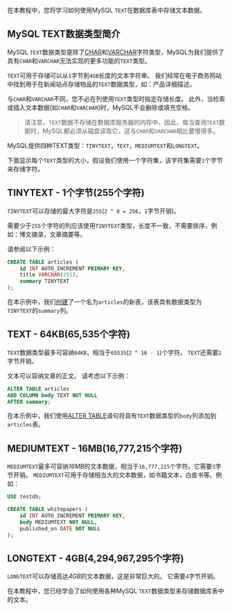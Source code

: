 在本教程中，您将学习如何使用MySQL `TEXT`在数据库表中存储文本数据。

## MySQL TEXT数据类型简介

MySQL `TEXT`数据类型是除了[CHAR](http://www.yiibai.com/mysql/char-data-type.html)和[VARCHAR](http://www.yiibai.com/mysql/varchar.html)字符类型，MySQL为我们提供了具有`CHAR`和`VARCHAR`无法实现的更多功能的`TEXT`类型。

`TEXT`可用于存储可以从`1`字节到`4GB`长度的文本字符串。 我们经常在电子商务网站中找到用于在新闻站点存储物品的`TEXT`数据类型，如：产品详细描述。

与`CHAR`和`VARCHAR`不同，您不必在列使用`TEXT`类型时指定存储长度。 此外，当检索或插入文本数据(如`CHAR`和`VARCHAR`)时，MySQL不会删除或填充空格。

> 请注意，`TEXT`数据不存储在数据库服务器的内存中，因此，每当查询`TEXT`数据时，MySQL都必须从磁盘读取它，这与`CHAR`和`VARCHAR`相比要慢得多。

MySQL提供四种TEXT类型：`TINYTEXT`，`TEXT`，`MEDIUMTEXT`和`LONGTEXT`。

下面显示每个`TEXT`类型的大小，假设我们使用一个字符集，该字符集需要`1`个字节来存储字符。

## TINYTEXT - 1个字节(255个字符)

`TINYTEXT`可以存储的最大字符是`255`(`2 ^ 8 = 256`，`1`字节开销)。

需要少于`255`个字符的列应该使用`TINYTEXT`类型，长度不一致，不需要排序，例如：博文摘录，文章摘要等。

请参阅以下示例：

```sql
CREATE TABLE articles (
    id INT AUTO_INCREMENT PRIMARY KEY,
    title VARCHAR(255),
    summary TINYTEXT
);
```

在本示例中，我们[创建](http://www.yiibai.com/mysql/create-table.html)了一个名为`articles`的新表，该表具有数据类型为`TINYTEXT`的`summary`列。

## TEXT - 64KB(65,535个字符)

`TEXT`数据类型最多可容纳`64KB`，相当于`65535`(`2 ^ 16 - 1`)个字符。 `TEXT`还需要`2`字节开销。

文本可以容纳文章的正文。 请考虑以下示例：

```sql
ALTER TABLE articles 
ADD COLUMN body TEXT NOT NULL
AFTER summary;
```

在本示例中，我们使用[ALTER TABLE](http://www.yiibai.com/mysql/alter-table.html)语句将具有`TEXT`数据类型的`body`列添加到`articles`表。

## MEDIUMTEXT - 16MB(16,777,215个字符)

`MEDIUMTEXT`最多可容纳*16MB*的文本数据，相当于`16,777,215`个字符。它需要`3`字节开销。
`MEDIUMTEXT`可用于存储相当大的文本数据，如书籍文本，白皮书等。例如：

```sql
USE testdb;

CREATE TABLE whitepapers (
    id INT AUTO_INCREMENT PRIMARY KEY,
    body MEDIUMTEXT NOT NULL,
    published_on DATE NOT NULL
);
```

## LONGTEXT - 4GB(4,294,967,295个字符)

`LONGTEXT`可以存储高达*4GB*的文本数据，这是非常巨大的。 它需要`4`字节开销。

在本教程中，您已经学会了如何使用各种MySQL `TEXT`数据类型来存储数据库表中的文本。